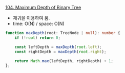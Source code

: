 [104. Maximum Depth of Binary Tree](https://leetcode.com/problems/maximum-depth-of-binary-tree/)

- 재귀을 이용하여 품.
- time: O(N) / space: O(N)

```ts
function maxDepth(root: TreeNode | null): number {
    if (!root) return 0;

    const leftDepth = maxDepth(root.left);
    const rightDepth = maxDepth(root.right);

    return Math.max(leftDepth, rightDepth) + 1;
};

```
